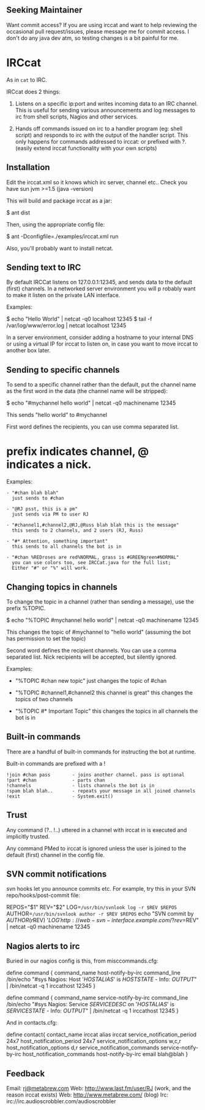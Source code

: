 ## Seeking Maintainer

Want commit access? If you are using irccat and want to help reviewing the occasional pull request/issues, please message me for commit access. I don't do any java dev atm, so testing changes is a bit painful for me.


IRCcat
======

As in `cat` to IRC. 

IRCcat does 2 things:

1) Listens on a specific ip:port and writes incoming data to an IRC channel.
   This is useful for sending various announcements and log messages to irc
   from shell scripts, Nagios and other services.

2) Hands off commands issued on irc to a handler program (eg: shell script)
   and responds to irc with the output of the handler script. This only 
   happens for commands addressed to irccat: or prefixed with ?.
   (easily extend irccat functionality with your own scripts)


Installation
------------
Edit the irccat.xml so it knows which irc server, channel etc..
Check you have sun jvm >=1.5 (java -version)

This will build and package irccat as a jar:

$ ant dist

Then, using the appropriate config file:

$ ant -Dconfigfile=./examples/irccat.xml run

Also, you'll probably want to install netcat.


Sending text to IRC
-------------------
By default IRCCat listens on 127.0.0.1:12345, and sends data to the 
default (first) channels.  In a networked server environment you will p
robably want to make it listen on the private LAN interface.

Examples: 

$ echo "Hello World" | netcat -q0 localhost 12345
$ tail -f /var/log/www/error.log | netcat localhost 12345

In a server environment, consider adding a hostname to your internal DNS or 
using a virtual IP for irccat to listen on, in case you want to move irccat
to another box later.


Sending to specific channels
----------------------------
To send to a specific channel rather than the default, put the channel name
as the first word in the data (the channel name will be stripped):

$ echo "#mychannel hello world" | netcat -q0 machinename 12345

This sends "hello world" to #mychannel

First word defines the recipients, you can use comma separated list. 
# prefix indicates channel, @ indicates a nick.

Examples:
	
	- "#chan blah blah"
	  just sends to #chan
	
	- "@RJ psst, this is a pm"
	  just sends via PM to user RJ
	
	- "#channel1,#channel2,@RJ,@Russ blah blah this is the message"
	  this sends to 2 channels, and 2 users (RJ, Russ)
	
	- "#* Attention, something important"
	  this sends to all channels the bot is in	
	
	- "#chan %REDroses are red%NORMAL, grass is #GREENgreen#NORMAL"
	  you can use colors too, see IRCCat.java for the full list;
	  Either "#" or "%" will work.



Changing topics in channels
---------------------------
To change the topic in a channel (rather than sending a message), use
the prefix %TOPIC.

$ echo "%TOPIC #mychannel hello world" | netcat -q0 machinename 12345

This changes the topic of #mychannel to "hello world" (assuming the bot
has permission to set the topic)

Second word defines the recipient channels. You can use a comma separated
list. Nick recipients will be accepted, but silently ignored.

Examples:

  - "%TOPIC #chan new topic"
    just changes the topic of #chan

  - "%TOPIC #channel1,#channel2 this channel is great"
    this changes the topics of two channels

  - "%TOPIC #* Important Topic"
    this changes the topics in all channels the bot is in


Built-in commands
-----------------
There are a handful of built-in commands for instructing the bot at runtime.

Built-in commands are prefixed with a !

	!join #chan pass		- joins another channel. pass is optional
	!part #chan				- parts chan
	!channels				- lists channels the bot is in
	!spam blah blah..		- repeats your message in all joined channels
	!exit					- System.exit()

Trust
-----

Any command (?.. !..) uttered in a channel with irccat in is executed and 
implicitly trusted. 

Any command PMed to irccat is ignored unless the user 
is joined to the default (first) channel in the config file.
	

SVN commit notifications
------------------------
svn hooks let you announce commits etc.
For example, try this in your SVN repo/hooks/post-commit file:

REPOS="$1"
REV="$2"
LOG=`/usr/bin/svnlook log -r $REV $REPOS`
AUTHOR=`/usr/bin/svnlook author -r $REV $REPOS`
echo "SVN commit by $AUTHOR (r$REV) '$LOG' http://web-svn-interface.example.com/?rev=$REV" | netcat -q0 machinename 12345


Nagios alerts to irc
--------------------
Buried in our nagios config is this, from misccommands.cfg:

define command {
    command_name    host-notify-by-irc
    command_line    /bin/echo "#sys Nagios: Host '$HOSTALIAS$' is $HOSTSTATE$ - Info: $OUTPUT$" | /bin/netcat -q 1 irccathost 12345
}

define command {
    command_name    service-notify-by-irc
    command_line    /bin/echo "#sys Nagios: Service $SERVICEDESC$ on '$HOSTALIAS$' is $SERVICESTATE$ - Info: $OUTPUT$" | /bin/netcat -q 1 irccathost 12345
}

And in contacts.cfg:

define contact{
        contact_name                    irccat
        alias                   irccat
        service_notification_period     24x7
        host_notification_period        24x7
        service_notification_options    w,c,r
        host_notification_options       d,r
        service_notification_commands service-notify-by-irc
        host_notification_commands  host-notify-by-irc
        email   blah@blah
}

Feedback
--------
Email:  rj@metabrew.com
Web:    http://www.last.fm/user/RJ (work, and the reason irccat exists)
Web:    http://www.metabrew.com/   (blog)
Irc:    irc://irc.audioscrobbler.com/audioscrobbler
